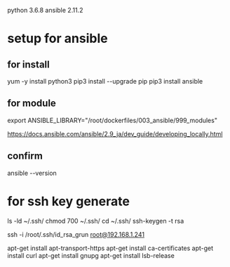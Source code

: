 python  3.6.8
ansible 2.11.2

# setup for ansible
## for install
yum -y install python3
pip3 install --upgrade pip
pip3 install ansible

## for module
export ANSIBLE_LIBRARY="/root/dockerfiles/003_ansible/999_modules"

https://docs.ansible.com/ansible/2.9_ja/dev_guide/developing_locally.html

## confirm
ansible --version
 
# for ssh key generate
ls -ld ~/.ssh/
chmod 700 ~/.ssh/
cd ~/.ssh/
ssh-keygen -t rsa

ssh -i /root/.ssh/id_rsa_grun root@192.168.1.241







apt-get install apt-transport-https
apt-get install ca-certificates
apt-get install curl
apt-get install gnupg 
apt-get install lsb-release


    